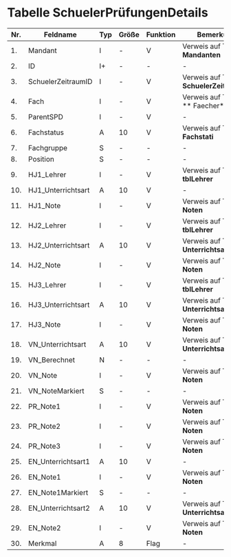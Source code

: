# Tabelle SchuelerPrüfungenDetails


Nr.|Feldname|Typ|Größe|Funktion|Bemerkung
--|--|--|--|--|--
1.|Mandant|I|-|V|Verweis auf Tabelle **Mandanten**
2.|ID  |I+|-|-|-
3.|SchuelerZeitraumID|I|-|V|Verweis auf Tabelle **SchuelerZeitraeume**
4.|Fach|I|-|V|Verweis auf Tabelle ** Faecher**
5.|ParentSPD|I|-|V|-
6.|Fachstatus|A|10|V|Verweis auf Tabelle **Fachstati**
7.|Fachgruppe|S|-|-|-
8.|Position|S|-|-|-
9.|HJ1_Lehrer|I|-|V|Verweis auf Tabelle **tblLehrer**
10.|HJ1_Unterrichtsart|A|10|V|-
11.|HJ1_Note|I|-|V|Verweis auf Tabelle **Noten**
12.|HJ2_Lehrer|I|-|V|Verweis auf Tabelle **tblLehrer**
13.|HJ2_Unterrichtsart|A|10|V|Verweis auf Tabelle **Unterrichtsarten**
14.|HJ2_Note|I|-|V|Verweis auf Tabelle **Noten**
15.|HJ3_Lehrer|I|-|V|Verweis auf Tabelle **tblLehrer**
16.|HJ3_Unterrichtsart|A|10|V|Verweis auf Tabelle **Unterrichtsarten**
17.|HJ3_Note|I|-|V|Verweis auf Tabelle **Noten**
18.|VN_Unterrichtsart|A|10|V|Verweis auf Tabelle **Unterrichtsarten**
19.|VN_Berechnet|N|-|-|-
20.|VN_Note|I|-|V|Verweis auf Tabelle **Noten**
21.|VN_NoteMarkiert|S|-|-|-
22.|PR_Note1|I|-|V|Verweis auf Tabelle **Noten**
23.|PR_Note2|I|-|V|Verweis auf Tabelle **Noten**
24.|PR_Note3|I|-|V|Verweis auf Tabelle **Noten**
25.|EN_Unterrichtsart1|A|10|V|-
26.|EN_Note1|I |-|V|Verweis auf Tabelle **Noten**
27.|EN_Note1Markiert|S|-|-|-
28.|EN_Unterrichtsart2|A|10|V|Verweis auf Tabelle **Unterrichtsarten**
29.|EN_Note2|I|-|V|Verweis auf Tabelle **Noten**
30.|Merkmal|A|8|Flag|-
